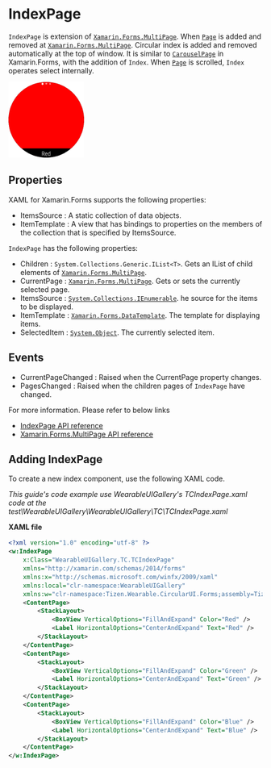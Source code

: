 # IndexPage
`IndexPage` is extension of [`Xamarin.Forms.MultiPage`](https://developer.xamarin.com/api/type/Xamarin.Forms.MultiPage%3CT%3E/).
When [`Page`](https://developer.xamarin.com/api/type/Xamarin.Forms.Page/) is added and removed at [`Xamarin.Forms.MultiPage`](https://developer.xamarin.com/api/type/Xamarin.Forms.MultiPage%3CT%3E/). Circular index is added and removed automatically at the top of window.
It is similar to [`CarouselPage`](https://developer.xamarin.com/api/type/Xamarin.Forms.CarouselPage/) in Xamarin.Forms, with the addition of `Index`.
When [`Page`](https://developer.xamarin.com/api/type/Xamarin.Forms.Page/) is scrolled, `Index` operates select internally.

<img src="data/IndexPage.png" alt="Drawing" style="width: 150px;"/>

## Properties
XAML for Xamarin.Forms supports the following properties:
- ItemsSource : A static collection of data objects.
- ItemTemplate : A view that has bindings to properties on the members of the collection that is specified by ItemsSource.

`IndexPage` has the following properties:
- Children : `System.Collections.Generic.IList<T>`. Gets an IList<Page> of child elements of [`Xamarin.Forms.MultiPage`](https://developer.xamarin.com/api/type/Xamarin.Forms.MultiPage%3CT%3E/).
- CurrentPage : [`Xamarin.Forms.MultiPage`](https://developer.xamarin.com/api/type/Xamarin.Forms.MultiPage%3CT%3E/). Gets or sets the currently selected page.
- ItemsSource : [`System.Collections.IEnumerable`](https://developer.xamarin.com/api/type/System.Collections.IEnumerable/). he source for the items to be displayed.
- ItemTemplate : [`Xamarin.Forms.DataTemplate`](https://developer.xamarin.com/api/type/Xamarin.Forms.DataTemplate/). The template for displaying items.
- SelectedItem : [`System.Object`](https://developer.xamarin.com/api/type/System.Object/). The currently selected item.

## Events
- CurrentPageChanged : Raised when the CurrentPage property changes.
- PagesChanged : Raised when the children pages of `IndexPage` have changed.

For more information. Please refer to below links
- [IndexPage  API reference](https://github.sec.samsung.net/pages/dotnet/tizen-circular-ui/api/Tizen.Wearable.CircularUI.Forms.IndexPage.html)
- [Xamarin.Forms.MultiPage  API reference](https://developer.xamarin.com/api/type/Xamarin.Forms.MultiPage%3CT%3E/)

## Adding IndexPage
To create a new index component, use the following XAML code.

_This guide's code example use WearableUIGallery's TCIndexPage.xaml code at the test\WearableUIGallery\WearableUIGallery\TC\TCIndexPage.xaml_

**XAML file**
```xml
<?xml version="1.0" encoding="utf-8" ?>
<w:IndexPage
    x:Class="WearableUIGallery.TC.TCIndexPage"
    xmlns="http://xamarin.com/schemas/2014/forms"
    xmlns:x="http://schemas.microsoft.com/winfx/2009/xaml"
    xmlns:local="clr-namespace:WearableUIGallery"
    xmlns:w="clr-namespace:Tizen.Wearable.CircularUI.Forms;assembly=Tizen.Wearable.CircularUI.Forms">
    <ContentPage>
        <StackLayout>
            <BoxView VerticalOptions="FillAndExpand" Color="Red" />
            <Label HorizontalOptions="CenterAndExpand" Text="Red" />
        </StackLayout>
    </ContentPage>
    <ContentPage>
        <StackLayout>
            <BoxView VerticalOptions="FillAndExpand" Color="Green" />
            <Label HorizontalOptions="CenterAndExpand" Text="Green" />
        </StackLayout>
    </ContentPage>
    <ContentPage>
        <StackLayout>
            <BoxView VerticalOptions="FillAndExpand" Color="Blue" />
            <Label HorizontalOptions="CenterAndExpand" Text="Blue" />
        </StackLayout>
    </ContentPage>
</w:IndexPage>
```



